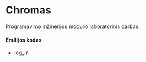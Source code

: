 # Chromas
Programavimo inžinerijos modulio laboratorinis darbas.<br />
#### Emilijos kodas<br />
+ log_in
